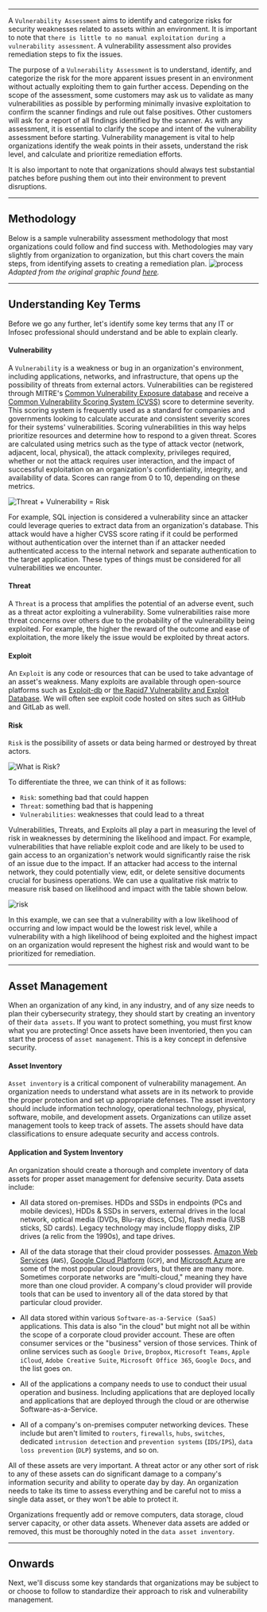 
___

A `Vulnerability Assessment` aims to identify and categorize risks for security weaknesses related to assets within an environment. It is important to note that `there is little to no manual exploitation during a vulnerability assessment`. A vulnerability assessment also provides remediation steps to fix the issues.

The purpose of a `Vulnerability Assessment` is to understand, identify, and categorize the risk for the more apparent issues present in an environment without actually exploiting them to gain further access. Depending on the scope of the assessment, some customers may ask us to validate as many vulnerabilities as possible by performing minimally invasive exploitation to confirm the scanner findings and rule out false positives. Other customers will ask for a report of all findings identified by the scanner. As with any assessment, it is essential to clarify the scope and intent of the vulnerability assessment before starting. Vulnerability management is vital to help organizations identify the weak points in their assets, understand the risk level, and calculate and prioritize remediation efforts.

It is also important to note that organizations should always test substantial patches before pushing them out into their environment to prevent disruptions.

___

## Methodology

Below is a sample vulnerability assessment methodology that most organizations could follow and find success with. Methodologies may vary slightly from organization to organization, but this chart covers the main steps, from identifying assets to creating a remediation plan. ![process](https://academy.hackthebox.com/storage/modules/108/graphics/VulnerabilityAssessment_Diagram_06a.png) _Adapted from the original graphic found [here](https://purplesec.us/wp-content/uploads/2019/07/8-steps-to-performing-a-network-vulnerability-assessment-infographic.png)._

___

## Understanding Key Terms

Before we go any further, let's identify some key terms that any IT or Infosec professional should understand and be able to explain clearly.

#### Vulnerability

A `Vulnerability` is a weakness or bug in an organization's environment, including applications, networks, and infrastructure, that opens up the possibility of threats from external actors. Vulnerabilities can be registered through MITRE's [Common Vulnerability Exposure database](https://cve.mitre.org/) and receive a [Common Vulnerability Scoring System (CVSS)](https://nvd.nist.gov/vuln-metrics/cvss/v3-calculator) score to determine severity. This scoring system is frequently used as a standard for companies and governments looking to calculate accurate and consistent severity scores for their systems' vulnerabilities. Scoring vulnerabilities in this way helps prioritize resources and determine how to respond to a given threat. Scores are calculated using metrics such as the type of attack vector (network, adjacent, local, physical), the attack complexity, privileges required, whether or not the attack requires user interaction, and the impact of successful exploitation on an organization's confidentiality, integrity, and availability of data. Scores can range from 0 to 10, depending on these metrics.

![Threat + Vulnerability = Risk](https://academy.hackthebox.com/storage/modules/108/graphics/threat_vulnerability_risk.png)

For example, SQL injection is considered a vulnerability since an attacker could leverage queries to extract data from an organization's database. This attack would have a higher CVSS score rating if it could be performed without authentication over the internet than if an attacker needed authenticated access to the internal network and separate authentication to the target application. These types of things must be considered for all vulnerabilities we encounter.

#### Threat

A `Threat` is a process that amplifies the potential of an adverse event, such as a threat actor exploiting a vulnerability. Some vulnerabilities raise more threat concerns over others due to the probability of the vulnerability being exploited. For example, the higher the reward of the outcome and ease of exploitation, the more likely the issue would be exploited by threat actors.

#### Exploit

An `Exploit` is any code or resources that can be used to take advantage of an asset's weakness. Many exploits are available through open-source platforms such as [Exploit-db](https://exploit-db.com/) or [the Rapid7 Vulnerability and Exploit Database](https://www.rapid7.com/db/). We will often see exploit code hosted on sites such as GitHub and GitLab as well.

#### Risk

`Risk` is the possibility of assets or data being harmed or destroyed by threat actors.

![What is Risk?](https://academy.hackthebox.com/storage/modules/108/graphics/whatisrisk.png)

To differentiate the three, we can think of it as follows:

-   `Risk`: something bad that could happen
-   `Threat`: something bad that is happening
-   `Vulnerabilities`: weaknesses that could lead to a threat

Vulnerabilities, Threats, and Exploits all play a part in measuring the level of risk in weaknesses by determining the likelihood and impact. For example, vulnerabilities that have reliable exploit code and are likely to be used to gain access to an organization's network would significantly raise the risk of an issue due to the impact. If an attacker had access to the internal network, they could potentially view, edit, or delete sensitive documents crucial for business operations. We can use a qualitative risk matrix to measure risk based on likelihood and impact with the table shown below.

![risk](https://academy.hackthebox.com/storage/modules/108/graphics/VulnerabilityAssessment_Diagram_07.png)

In this example, we can see that a vulnerability with a low likelihood of occurring and low impact would be the lowest risk level, while a vulnerability with a high likelihood of being exploited and the highest impact on an organization would represent the highest risk and would want to be prioritized for remediation.

___

## Asset Management

When an organization of any kind, in any industry, and of any size needs to plan their cybersecurity strategy, they should start by creating an inventory of their `data assets`. If you want to protect something, you must first know what you are protecting! Once assets have been inventoried, then you can start the process of `asset management`. This is a key concept in defensive security.

#### Asset Inventory

`Asset inventory` is a critical component of vulnerability management. An organization needs to understand what assets are in its network to provide the proper protection and set up appropriate defenses. The asset inventory should include information technology, operational technology, physical, software, mobile, and development assets. Organizations can utilize asset management tools to keep track of assets. The assets should have data classifications to ensure adequate security and access controls.

#### Application and System Inventory

An organization should create a thorough and complete inventory of data assets for proper asset management for defensive security. Data assets include:

-   All data stored on-premises. HDDs and SSDs in endpoints (PCs and mobile devices), HDDs & SSDs in servers, external drives in the local network, optical media (DVDs, Blu-ray discs, CDs), flash media (USB sticks, SD cards). Legacy technology may include floppy disks, ZIP drives (a relic from the 1990s), and tape drives.
    
-   All of the data storage that their cloud provider possesses. [Amazon Web Services](https://aws.amazon.com/) (`AWS`), [Google Cloud Platform](https://cloud.google.com/) (`GCP`), and [Microsoft Azure](https://azure.microsoft.com/en-us/) are some of the most popular cloud providers, but there are many more. Sometimes corporate networks are "multi-cloud," meaning they have more than one cloud provider. A company's cloud provider will provide tools that can be used to inventory all of the data stored by that particular cloud provider.
    
-   All data stored within various `Software-as-a-Service (SaaS)` applications. This data is also "in the cloud" but might not all be within the scope of a corporate cloud provider account. These are often consumer services or the "business" version of those services. Think of online services such as `Google Drive`, `Dropbox`, `Microsoft Teams`, `Apple iCloud`, `Adobe Creative Suite`, `Microsoft Office 365`, `Google Docs`, and the list goes on.
    
-   All of the applications a company needs to use to conduct their usual operation and business. Including applications that are deployed locally and applications that are deployed through the cloud or are otherwise Software-as-a-Service.
    
-   All of a company's on-premises computer networking devices. These include but aren't limited to `routers`, `firewalls`, `hubs`, `switches`, dedicated `intrusion detection` and `prevention systems` (`IDS/IPS`), `data loss prevention` (`DLP`) systems, and so on.
    

All of these assets are very important. A threat actor or any other sort of risk to any of these assets can do significant damage to a company's information security and ability to operate day by day. An organization needs to take its time to assess everything and be careful not to miss a single data asset, or they won't be able to protect it.

Organizations frequently add or remove computers, data storage, cloud server capacity, or other data assets. Whenever data assets are added or removed, this must be thoroughly noted in the `data asset inventory`.

___
## Onwards

Next, we'll discuss some key standards that organizations may be subject to or choose to follow to standardize their approach to risk and vulnerability management.
